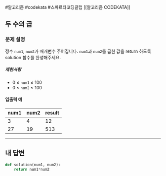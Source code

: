 #알고리즘 #codekata #스파르타코딩클럽 [[알고리즘 CODEKATA]]

## 두 수의 곱

### 문제 설명

정수 `num1`, `num2`가 매개변수 주어집니다. `num1`과 `num2`를 곱한 값을 return 하도록 solution 함수를 완성해주세요.
##### 제한사항
- 0 ≤ `num1` ≤ 100
- 0 ≤ `num2` ≤ 100

#### 입출력 예

| num1 | num2 | result |
| ---- | ---- | ------ |
| 3    | 4    | 12     |
| 27   | 19   | 513    |

---

## 내 답변

```python
def solution(num1, num2):
    return num1*num2
```
 